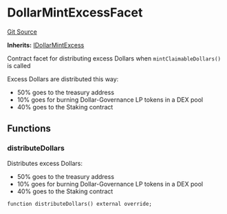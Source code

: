 # DollarMintExcessFacet
[Git Source](https://github.com/ubiquity/ubiquity-dollar/blob/2eddcfb55b36b43d0000788d070925b81d328b5a/src/dollar/facets/DollarMintExcessFacet.sol)

**Inherits:**
[IDollarMintExcess](/src/dollar/interfaces/IDollarMintExcess.sol/interface.IDollarMintExcess.md)

Contract facet for distributing excess Dollars when `mintClaimableDollars()` is called

Excess Dollars are distributed this way:
- 50% goes to the treasury address
- 10% goes for burning Dollar-Governance LP tokens in a DEX pool
- 40% goes to the Staking contract


## Functions
### distributeDollars

Distributes excess Dollars:
- 50% goes to the treasury address
- 10% goes for burning Dollar-Governance LP tokens in a DEX pool
- 40% goes to the Staking contract


```solidity
function distributeDollars() external override;
```

